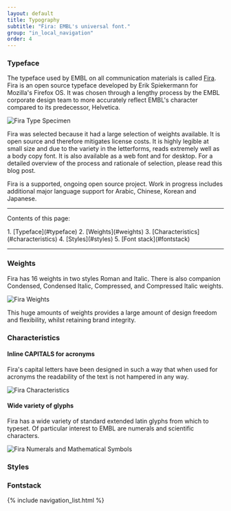 ```yaml
---
layout: default
title: Typography
subtitle: "Fira: EMBL's universal font."
group: "in_local_navigation"
order: 4
---
```


### Typeface
The typeface used by EMBL on all communication materials is called [Fira](https://carrois.com/typefaces/FiraSans/#!layout=specimen). Fira is an open source typeface developed by Erik Spiekermann for Mozilla's Firefox OS. It was chosen through a lengthy process by the EMBL corporate design team to more accurately reflect EMBL's character compared to its predecessor, Helvetica.

![Fira Type Specimen](https://embl-design-language.github.io/Springboard/images/fira-specimens/specimen-1.png "Fira Specimen")

Fira was selected because it had a large selection of weights available. It is open source and therefore mitigates license costs. It is highly legible at small size and due to the variety in the letterforms, reads extremely well as a body copy font. It is also available as a web font and for desktop. For a detailed overview of the process and rationale of selection, please read this blog post.

Fira is a supported, ongoing open source project. Work in progress includes additional major language support for Arabic, Chinese, Korean and Japanese.

<div class="grid-x grid-padding-x">
<div class="callout large-8 medium-9 small-12 cell de-indent" markdown="1">
<hr/>
<p class="lead">Contents of this page:</p>
1. [Typeface](#typeface)
2. [Weights](#weights)
3. [Characteristics](#characteristics)
4. [Styles](#styles)
5. [Font stack](#fontstack)
<hr/>
</div>
</div>


### Weights

Fira has 16 weights in two styles Roman and Italic. There is also companion Condensed, Condensed Italic, Compressed, and Compressed Italic weights.

![Fira Weights](https://embl-design-language.github.io/Springboard/images/fira-specimens/specimen-2.png "Weights of Fira")

This huge amounts of weights provides a large amount of design freedom and flexibility, whilst retaining brand integrity.


### Characteristics

#### Inline CAPITALS for acronyms
Fira's capital letters have been designed in such a way that when used for acronyms the readability of the text is not hampered in any way.

![Fira Characteristics](https://embl-design-language.github.io/Springboard/images/fira-specimens/specimen-3.png "Characteristics of Fira")

#### Wide variety of glyphs
Fira has a wide variety of standard extended latin glyphs from which to typeset. Of particular interest to EMBL are numerals and scientific characters.

![Fira Numerals and Mathematical Symbols](https://embl-design-language.github.io/Springboard/images/fira-specimens/specimen-4.png "Fira Numerals and Mathematical Symbols")



### Styles


### Fontstack

{% include navigation_list.html %}
